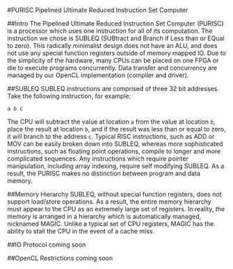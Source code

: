 #PURISC
Pipelined Ultimate Reduced Instruction Set Computer

##Intro
The Pipelined Ultimate Reduced Instruction Set Computer (PURISC) is a processor which uses one instruction for all of its computation. The instruction we chose is SUBLEQ (SUBtract and Branch if Less than or EQual to zero). This radically minimalist design does not have an ALU, and does not use any special function registers outside of memory mapped IO. Due to the simplicity of the hardware, many CPUs can be placed on one FPGA or die to execute programs concurrently. Data transfer and concurrency are managed by our OpenCL implementation (compiler and driver).

##SUBLEQ
SUBLEQ instructions are comprised of three 32 bit addresses. Take the following instruction, for example:
```
a b c
```
The CPU will subtract the value at location `a` from the value at location `b`, place the result at location `b`, and if the result was less than or equal to zero, it will branch to the address `c`. Typical RISC instructions, such as ADD or MOV can be easily broken down into SUBLEQ, whereas more sophisticated instructions, such as floating point operations, compile to longer and more complicated sequences. Any instructions which require pointer manipulation, including array indexing, require self modifying SUBLEQ. As a result, the PURISC makes no distinction between program and data memory.

##Memory Hierarchy
SUBLEQ, without special function registers, does not support load/store operations. As a result, the entire memory hierarchy must appear to the CPU as an extremely large set of registers. In reality, the memory is arranged in a hierarchy which is automatically managed, nicknamed MAGIC. Unlike a typical set of CPU registers, MAGIC has the ability to stall the CPU in the event of a cache miss. 

##IO Protocol
coming soon

##OpenCL Restrictions
coming soon
